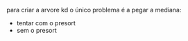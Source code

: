 para criar a arvore kd o único problema é a pegar a mediana:
- tentar com o presort
- sem o presort
